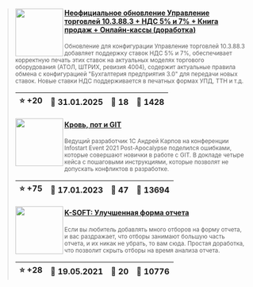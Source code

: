 ﻿<div id="infostart_posts">


> <img src="https://infostart.ru/upload/iblock/5eb/5eb4c6e841bff63dfec4efd18a2665e1.png?6c1a77b7-0e06-4931-bfca-627d590a1180" width="96" align="left"> 
> <h4 style="color: white;"><a href="https://infostart.ru/1c/tools/2299462/">Неофициальное обновление Управление торговлей 10.3.88.3 + НДС 5% и 7% + Книга продаж + Онлайн-кассы (доработка)</a></h4>
> <small>Обновление для конфигурации Управление торговлей 10.3.88.3 добавляет поддержку ставок НДС 5% и 7%, обеспечивает корректную печать этих ставок на актуальных моделях торгового оборудования (АТОЛ, ШТРИХ, ревизия 4004), содержит актуальные правила обмена с конфигурацией &quot;Бухгалтерия предприятия 3.0&quot; для передачи новых ставок. Новые ставки НДС поддерживается в печатных формах УПД, ТТН и т.д.</small>  
> <br clear="left">
>
> | :star: +20 |  :calendar: 31.01.2025 |  :speech_balloon: 18 |  :eyes: 1428 |
>  |-|-|-|-|  
> <img src="https://infostart.ru/upload/iblock/b85/b850adc38f0223dec437ee965d76b996.jpg?08b7bd4f-9bde-466d-bbf2-435be4eebf41" width="96" align="left"> 
> <h4 style="color: white;"><a href="https://infostart.ru/1c/articles/1791661/">Кровь, пот и GIT</a></h4>
> <small>Ведущий разработчик 1С Андрей Карпов на конференции Infostart Event 2021 Post-Apocalypse поделился ошибками, которые совершают новички в работе с GIT. В докладе четыре кейса с пошаговыми инструкциями, которые позволят не допускать конфликтов в разработке.</small>  
> <br clear="left">
>
> | :star: +75 |  :calendar: 17.01.2023 |  :speech_balloon: 47 |  :eyes: 13694 |
>  |-|-|-|-|  
> <img src="https://infostart.ru/upload/iblock/895/8950604280118c383a1e0c5aaae4997d.png?a0d62d44-4b1b-4f0f-8024-a2df83aae680" width="96" align="left"> 
> <h4 style="color: white;"><a href="https://infostart.ru/1c/reports/1443392/">K-SOFT: Улучшенная форма отчета</a></h4>
> <small>Если вы любитель добавлять много отборов на форму отчета, и вас раздражает, что отборы занимают большую часть отчета, и их никак не убрать, то вам сюда. Простая доработка, что позволит скрыть отборы на время анализа отчета.</small>  
> <br clear="left">
>
> | :star: +28 |  :calendar: 19.05.2021 |  :speech_balloon: 20 |  :eyes: 10776 |
>  |-|-|-|-|  
</div>
